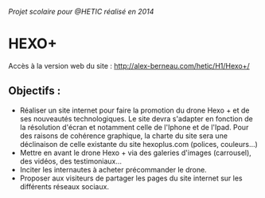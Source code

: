 *Projet scolaire pour @HETIC réalisé en 2014*
# HEXO+
Accès à la version web du site : http://alex-berneau.com/hetic/H1/Hexo+/


## Objectifs :
- Réaliser un site internet pour faire la promotion du drone Hexo + et de ses nouveautés technologiques. Le site devra s'adapter en fonction de la résolution d'écran et notamment celle de l'Iphone et de l'Ipad. Pour des raisons de cohérence graphique, la charte du site sera une déclinaison de celle existante du site hexoplus.com (polices, couleurs…)
- Mettre en avant le drone Hexo + via des galeries d'images (carrousel), des vidéos, des testimoniaux...
- Inciter les internautes à acheter précommander le drone.
- Proposer aux visiteurs de partager les pages du site internet sur les différents réseaux sociaux.
